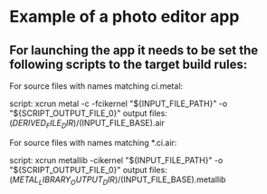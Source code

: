 # Example of a photo editor app 

## For launching the app it needs to be set the following scripts to the target build rules:

For source files with names matching ci.metal:

script: xcrun metal -c -fcikernel "${INPUT_FILE_PATH}" -o "${SCRIPT_OUTPUT_FILE_0}"
output files: $(DERIVED_FILE_DIR)/$(INPUT_FILE_BASE).air



For source files with names matching *.ci.air:

script: xcrun metallib -cikernel "${INPUT_FILE_PATH}" -o "${SCRIPT_OUTPUT_FILE_0}"
output files: $(METAL_LIBRARY_OUTPUT_DIR)/$(INPUT_FILE_BASE).metallib

